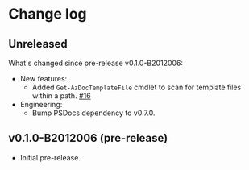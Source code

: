 # Change log

## Unreleased

What's changed since pre-release v0.1.0-B2012006:

- New features:
  - Added `Get-AzDocTemplateFile` cmdlet to scan for template files within a path. [#16](https://github.com/Azure/PSDocs.Azure/issues/16)
- Engineering:
  - Bump PSDocs dependency to v0.7.0.

## v0.1.0-B2012006 (pre-release)

- Initial pre-release.

